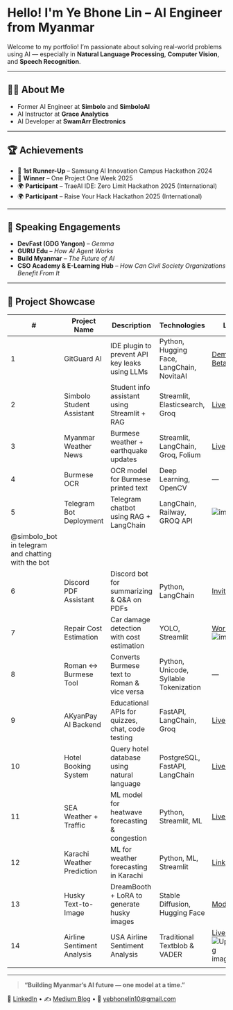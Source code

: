 # Hello! I'm Ye Bhone Lin – AI Engineer from Myanmar

Welcome to my portfolio! I’m passionate about solving real-world problems using AI — especially in **Natural Language Processing**, **Computer Vision**, and **Speech Recognition**.

---

## 👨‍💻 About Me

- Former AI Engineer at **Simbolo** and **SimboloAI**  
- AI Instructor at **Grace Analytics**  
- AI Developer at **SwamArr Electronics**

---
## 🏆 Achievements

- 🥈 **1st Runner-Up** – Samsung AI Innovation Campus Hackathon 2024  
- 🥇 **Winner** – One Project One Week 2025  
- 🌍 **Participant** – TraeAI IDE: Zero Limit Hackathon 2025 (International)  
- 🌍 **Participant** – Raise Your Hack Hackathon 2025 (International)  

---

## 🎤 Speaking Engagements

- **DevFast (GDG Yangon)** – *Gemma*  
- **GURU Edu** – *How AI Agent Works*  
- **Build Myanmar** – *The Future of AI*  
- **CSO Academy & E-Learning Hub** – *How Can Civil Society Organizations Benefit From It*  

---

## 🚀 Project Showcase

| #  | Project Name            | Description                                         | Technologies                              | Links                                                                                   |
|----|------------------------|-----------------------------------------------------|-------------------------------------------|-----------------------------------------------------------------------------------------|
| 1  | GitGuard AI            | IDE plugin to prevent API key leaks using LLMs      | Python, Hugging Face, LangChain, NovitaAI| [Demo](https://v0-gitguard-ai-landing-page.vercel.app/) / [Try Beta](https://www.youtube.com/watch?v=uS048Hjot6c)                 |
| 2  | Simbolo Student Assistant | Student info assistant using Streamlit + RAG      | Streamlit, Elasticsearch, Groq            | [Live Demo](https://kkxtgvxcmmdjjsfwenyxgp.streamlit.app)                               |
| 3  | Myanmar Weather News   | Burmese weather + earthquake updates                 | Streamlit, LangChain, Groq, Folium        | [Live](https://myanmar-weather-news.streamlit.app)                                     |
| 4  | Burmese OCR            | OCR model for Burmese printed text                    | Deep Learning, OpenCV                      | —                                                                                       |
| 5  | Telegram Bot Deployment| Telegram chatbot using RAG + LangChain                | LangChain, Railway, GROQ API               |![image](https://github.com/user-attachments/assets/9a3f1efa-d2bf-4fd6-b56b-b48aec65534c)
@simbolo_bot in telegram and chatting with the bot                                                                                      |
| 6  | Discord PDF Assistant  | Discord bot for summarizing & Q&A on PDFs             | Python, LangChain                         | [Invite Bot](https://discord.com/oauth2/authorize?client_id=1358443923802030190)         |
| 7  | Repair Cost Estimation | Car damage detection with cost estimation             | YOLO, Streamlit                           | [Workflow](https://github.com/Ye-Bhone-Lin/Repair_Cost_Estimation_Based_On_Car_Damage)![image](https://github.com/user-attachments/assets/33fccb1d-5af7-4d8e-9d0e-c927f400f143)                              |
| 8  | Roman ↔ Burmese Tool   | Converts Burmese text to Roman & vice versa           | Python, Unicode, Syllable Tokenization    | —                                                                                       |
| 9  | AKyanPay AI Backend    | Educational APIs for quizzes, chat, code testing      | FastAPI, LangChain, Groq                  | [Live Demo](https://akyanpay.vercel.app/)                                                                      |
| 10 | Hotel Booking System   | Query hotel database using natural language           | PostgreSQL, FastAPI, LangChain            | [Live Demo](https://glittery-klepon-5051b1.netlify.app/)                                           |
| 11 | SEA Weather + Traffic  | ML model for heatwave forecasting & congestion        | Python, Streamlit, ML                     | [Live Demo](https://myanmar-weather-forecasting.streamlit.app/)                                                                                     |
| 12 | Karachi Weather Prediction | ML for weather forecasting in Karachi               | Python, ML, Streamlit                     | [Link](https://github.com/OmdenaAI/karachi-pakistan-weather-prediction)                                                                                       |
| 13 | Husky Text-to-Image    | DreamBooth + LoRA to generate husky images            | Stable Diffusion, Hugging Face            | [Model](https://huggingface.co/YeBhoneLin10/husky_lora)                                 |
| 14 | Airline Sentiment Analysis   | USA Airline Sentiment Analysis      | Traditional Textblob & VADER            | [Live Demo](https://airlines-sentiment-analysis-stezufdgmgeerux4u3n6sk.streamlit.app/)  ![Uploading image.png…]()
                             |

---

> **“Building Myanmar’s AI future — one model at a time.”**

📧 [LinkedIn](https://www.linkedin.com/in/ye-bhone-lin-ai/) • ✍️ [Medium Blog](https://medium.com/@yebhonelin10) • 📧 yebhonelin10@gmail.com
